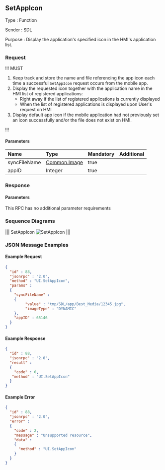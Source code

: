 ## SetAppIcon

Type
: Function

Sender
: SDL

Purpose
: Display the application's specified icon in the HMI's application list.

### Request

!!! MUST  
1. Keep track and store the name and file referencing the app icon each time a successful `SetAppIcon` request occurs from the mobile app.  
2. Display the requested icon together with the application name in the HMI list of registered applications:  
    * Right away if the list of registered applications is currently displayed  
    * When the list of registered applications is displayed upon User's request on HMI  
3. Display default app icon if the mobile application had not previously set an icon successfully and/or the file does not exist on HMI.    

!!!

#### Parameters

|Name|Type|Mandatory|Additional|
|:---|:---|:--------|:---------|
|syncFileName|[Common.Image](../../common/structs/#image)|true||
|appID|Integer|true||

### Response

#### Parameters

This RPC has no additional parameter requirements

### Sequence Diagrams

|||
SetAppIcon
![SetAppIcon](./assets/SetAppIcon.png)
|||

### JSON Message Examples

#### Example Request

```json
{
  "id" : 88,
  "jsonrpc" : "2.0",
  "method" : "UI.SetAppIcon",
  "params" :
  {
    "syncFileName" :
    {
         "value" : "tmp/SDL/app/Best_Media/12345.jpg",
         "imageType" : "DYNAMIC"
    },
    "appID" : 65146
  }
}
```

#### Example Response

```json
{
  "id" : 88,
  "jsonrpc" : "2.0",
  "result" :
  {
    "code" : 0,
   "method" : "UI.SetAppIcon"
  }
}
```

#### Example Error

```json
{
  "id" : 88,
  "jsonrpc" : "2.0",
  "error" :
  {
    "code" : 2,
    "message" : "Unsupported resource",
    "data" :
    {
      "method" : "UI.SetAppIcon"
    }
  }
}
```
